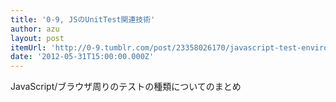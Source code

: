```yaml
---
title: '0-9, JSのUnitTest関連技術'
author: azu
layout: post
itemUrl: 'http://0-9.tumblr.com/post/23358026170/javascript-test-environment'
date: '2012-05-31T15:00:00.000Z'
---
```

JavaScript/ブラウザ周りのテストの種類についてのまとめ

